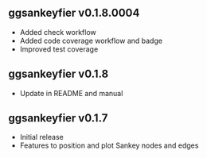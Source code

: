ggsankeyfier v0.1.8.0004
-------------

 * Added check workflow
 * Added code coverage workflow and badge
 * Improved test coverage

ggsankeyfier v0.1.8
-------------

 * Update in README and manual

ggsankeyfier v0.1.7
-------------

  * Initial release
  * Features to position and plot Sankey nodes and edges
